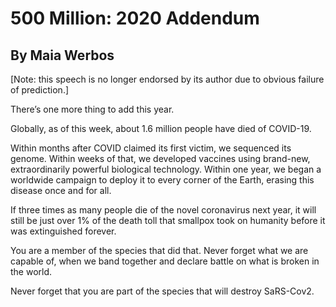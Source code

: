 # 500 Million: 2020 Addendum
## By Maia Werbos

[Note: this speech is no longer endorsed by its author due to obvious failure of
prediction.]

There’s one more thing to add this year.

Globally, as of this week, about 1.6 million people have died of COVID-19.

Within months after COVID claimed its first victim, we sequenced its genome.
Within weeks of that, we developed vaccines using brand-new, extraordinarily
powerful biological technology. Within one year, we began a worldwide campaign
to deploy it to every corner of the Earth, erasing this disease once and for
all.

If three times as many people die of the novel coronavirus next year, it will
still be just over 1% of the death toll that smallpox took on humanity before it
was extinguished forever.

You are a member of the species that did that. Never forget what we are capable
of, when we band together and declare battle on what is broken in the world.

Never forget that you are part of the species that will destroy SaRS-Cov2.

